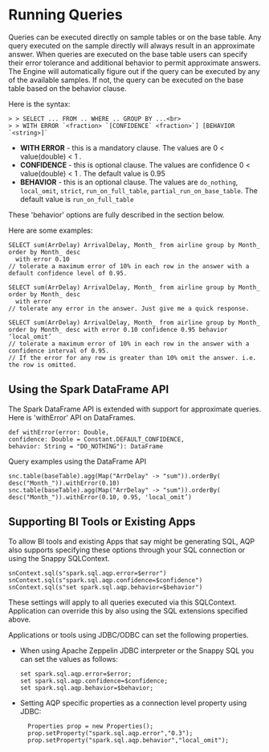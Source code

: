 # Running Queries

Queries can be executed directly on sample tables or on the base table. Any query executed on the sample directly will always result in an approximate answer. When queries are executed on the base table users can specify their error tolerance and additional behavior to permit approximate answers. The Engine will automatically figure out if the query can be executed by any of the available samples. If not, the query can be executed on the base table based on the behavior clause. 

Here is the syntax:

```pre
> > SELECT ... FROM .. WHERE .. GROUP BY ...<br>
> > WITH ERROR `<fraction> `[CONFIDENCE` <fraction>`] [BEHAVIOR `<string>]`
```
    
* **WITH ERROR** - this is a mandatory clause. The values are  0 < value(double) < 1 . 
* **CONFIDENCE** - this is optional clause. The values are confidence 0 < value(double) < 1 . The default value is 0.95
* **BEHAVIOR** - this is an optional clause. The values are `do_nothing`, `local_omit`, `strict`,  `run_on_full_table`, `partial_run_on_base_table`. The default value is `run_on_full_table`	

These 'behavior' options are fully described in the section below. 

Here are some examples:

```pre
SELECT sum(ArrDelay) ArrivalDelay, Month_ from airline group by Month_ order by Month_ desc 
  with error 0.10 
// tolerate a maximum error of 10% in each row in the answer with a default confidence level of 0.95.

SELECT sum(ArrDelay) ArrivalDelay, Month_ from airline group by Month_ order by Month_ desc 
  with error 
// tolerate any error in the answer. Just give me a quick response.

SELECT sum(ArrDelay) ArrivalDelay, Month_ from airline group by Month_ order by Month_ desc with error 0.10 confidence 0.95 behavior ‘local_omit’
// tolerate a maximum error of 10% in each row in the answer with a confidence interval of 0.95.
// If the error for any row is greater than 10% omit the answer. i.e. the row is omitted. 
```

## Using the Spark DataFrame API

The Spark DataFrame API is extended with support for approximate queries. Here is 'withError' API on DataFrames.
```pre
def withError(error: Double,
confidence: Double = Constant.DEFAULT_CONFIDENCE,
behavior: String = "DO_NOTHING"): DataFrame
```

Query examples using the DataFrame API
```pre
snc.table(baseTable).agg(Map("ArrDelay" -> "sum")).orderBy( desc("Month_")).withError(0.10) 
snc.table(baseTable).agg(Map("ArrDelay" -> "sum")).orderBy( desc("Month_")).withError(0.10, 0.95, 'local_omit’) 
```

## Supporting BI Tools or Existing Apps
To allow BI tools and existing Apps that say might be generating SQL, AQP also supports specifying these options through your SQL connection or using the Snappy SQLContext. 

```pre
snContext.sql(s"spark.sql.aqp.error=$error")
snContext.sql(s"spark.sql.aqp.confidence=$confidence")
snContext.sql(s"set spark.sql.aqp.behavior=$behavior")
```
These settings will apply to all queries executed via this SQLContext. Application can override this by also using the SQL extensions specified above.

Applications or tools using JDBC/ODBC can set the following properties. 

*	When using Apache Zeppelin JDBC interpreter or the Snappy SQL you can set the values as follows:

    ```pre
    set spark.sql.aqp.error=$error;
    set spark.sql.aqp.confidence=$confidence;
    set spark.sql.aqp.behavior=$behavior;

    ```
*	Setting AQP specific properties as a connection level property using JDBC:
	    
          Properties prop = new Properties();
          prop.setProperty("spark.sql.aqp.error","0.3");
          prop.setProperty("spark.sql.aqp.behavior","local_omit");
